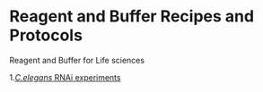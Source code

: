 # Reagent and Buffer Recipes and Protocols
Reagent and Buffer for Life sciences

1.[*C.elegans* RNAi experiments ](https://github.com/yanwuguo/Reagent-and-Buffer-Recipes/blob/master/RNAi%20plate%20for%20C.elegans.md)
